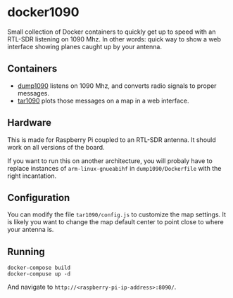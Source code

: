 # docker1090

Small collection of Docker containers to quickly get up to speed with an RTL-SDR
listening on 1090 Mhz. In other words: quick way to show a web interface showing
planes caught up by your antenna.

## Containers

- [dump1090](https://github.com/flightaware/dump1090/) listens on 1090 Mhz, and
  converts radio signals to proper messages.
- [tar1090](https://github.com/wiedehopf/tar1090/) plots those messages on a map
  in a web interface.

## Hardware

This is made for Raspberry Pi coupled to an RTL-SDR antenna. It should work on
all versions of the board.

If you want to run this on another architecture, you will probaly have to
replace instances of `arm-linux-gnueabihf` in `dump1090/Dockerfile` with the
right incantation.

## Configuration

You can modify the file `tar1090/config.js` to customize the map settings. It is
likely you want to change the map default center to point close to where your
antenna is.

## Running

```shell
docker-compose build
docker-compuse up -d
```

And navigate to `http://<raspberry-pi-ip-address>:8090/`.

